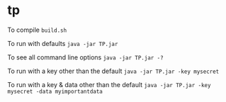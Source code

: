 # tp

To compile `build.sh`

To run with defaults `java -jar TP.jar`

To see all command line options `java -jar TP.jar -?`

To run with a key other than the default `java -jar TP.jar -key mysecret`

To run with a key & data other than the default `java -jar TP.jar -key mysecret -data myimportantdata`
